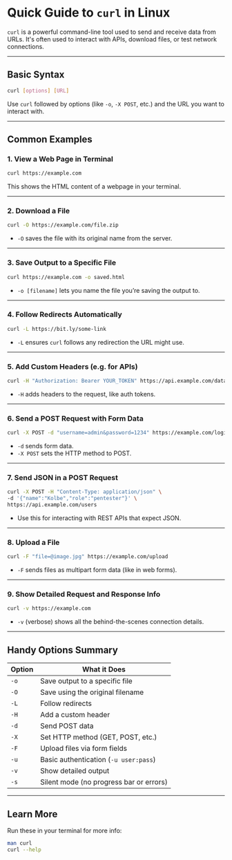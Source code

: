 # Quick Guide to `curl` in Linux

`curl` is a powerful command-line tool used to send and receive data from URLs. It's often used to interact with APIs, download files, or test network connections.

---

## Basic Syntax

```bash
curl [options] [URL]
```

Use `curl` followed by options (like `-o`, `-X POST`, etc.) and the URL you want to interact with.

---

## Common Examples

### 1. View a Web Page in Terminal
```bash
curl https://example.com
```
This shows the HTML content of a webpage in your terminal.

---

### 2. Download a File
```bash
curl -O https://example.com/file.zip
```
- `-O` saves the file with its original name from the server.

---

### 3. Save Output to a Specific File
```bash
curl https://example.com -o saved.html
```
- `-o [filename]` lets you name the file you’re saving the output to.

---

### 4. Follow Redirects Automatically
```bash
curl -L https://bit.ly/some-link
```
- `-L` ensures `curl` follows any redirection the URL might use.

---

### 5. Add Custom Headers (e.g. for APIs)
```bash
curl -H "Authorization: Bearer YOUR_TOKEN" https://api.example.com/data
```
- `-H` adds headers to the request, like auth tokens.

---

### 6. Send a POST Request with Form Data
```bash
curl -X POST -d "username=admin&password=1234" https://example.com/login
```
- `-d` sends form data.
- `-X POST` sets the HTTP method to POST.

---

### 7. Send JSON in a POST Request
```bash
curl -X POST -H "Content-Type: application/json" \
-d '{"name":"Kolbe","role":"pentester"}' \
https://api.example.com/users
```
- Use this for interacting with REST APIs that expect JSON.

---

### 8. Upload a File
```bash
curl -F "file=@image.jpg" https://example.com/upload
```
- `-F` sends files as multipart form data (like in web forms).

---

### 9. Show Detailed Request and Response Info
```bash
curl -v https://example.com
```
- `-v` (verbose) shows all the behind-the-scenes connection details.

---

## Handy Options Summary

| Option | What it Does |
|--------|---------------|
| `-o`   | Save output to a specific file |
| `-O`   | Save using the original filename |
| `-L`   | Follow redirects |
| `-H`   | Add a custom header |
| `-d`   | Send POST data |
| `-X`   | Set HTTP method (GET, POST, etc.) |
| `-F`   | Upload files via form fields |
| `-u`   | Basic authentication (`-u user:pass`) |
| `-v`   | Show detailed output |
| `-s`   | Silent mode (no progress bar or errors) |

---

## Learn More

Run these in your terminal for more info:

```bash
man curl
curl --help
```
